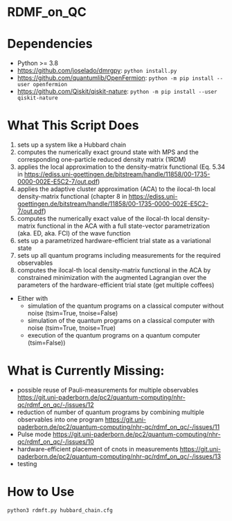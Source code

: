 # RDMF_on_QC

# Dependencies

* Python >= 3.8
* https://github.com/joselado/dmrgpy: `python install.py`
* https://github.com/quantumlib/OpenFermion: `python -m pip install --user openfermion`
* https://github.com/Qiskit/qiskit-nature: `python -m pip install --user qiskit-nature`

# What This Script Does
1. sets up a system like a Hubbard chain
2. computes the numerically exact ground state with MPS and the corresponding one-particle reduced density matrix (1RDM)
3. applies the local approximation to the density-matrix functional (Eq. 5.34 in https://ediss.uni-goettingen.de/bitstream/handle/11858/00-1735-0000-002E-E5C2-7/out.pdf)
4. applies the adaptive cluster approximation (ACA) to the ilocal-th local density-matrix functional (chapter 8 in https://ediss.uni-goettingen.de/bitstream/handle/11858/00-1735-0000-002E-E5C2-7/out.pdf)
5. computes the numerically exact value of the ilocal-th local density-matrix functional in the ACA with a full state-vector parametrization (aka. ED, aka. FCI) of the wave function
6. sets up a parametrized hardware-efficient trial state as a variational state
7. sets up all quantum programs including measurements for the required observables
8. computes the ilocal-th local density-matrix functional in the ACA by constrained minimization with the augmented Lagrangian over the parameters of the hardware-efficient trial state (get multiple coffees)
  * Either with
    * simulation of the quantum programs on a classical computer without noise (tsim=True, tnoise=False)
    * simulation of the quantum programs on a classical computer with noise (tsim=True, tnoise=True)
    * execution of the quantum programs on a quantum computer (tsim=False))

# What is Currently  Missing:
* possible reuse of Pauli-measurements for multiple observables https://git.uni-paderborn.de/pc2/quantum-computing/nhr-qc/rdmf_on_qc/-/issues/12
* reduction of number of quantum programs by combining multiple observables into one program https://git.uni-paderborn.de/pc2/quantum-computing/nhr-qc/rdmf_on_qc/-/issues/11
* Pulse mode https://git.uni-paderborn.de/pc2/quantum-computing/nhr-qc/rdmf_on_qc/-/issues/10
* hardware-efficient placement of cnots in measurements https://git.uni-paderborn.de/pc2/quantum-computing/nhr-qc/rdmf_on_qc/-/issues/13
* testing

# How to Use
```
python3 rdmft.py hubbard_chain.cfg
```
